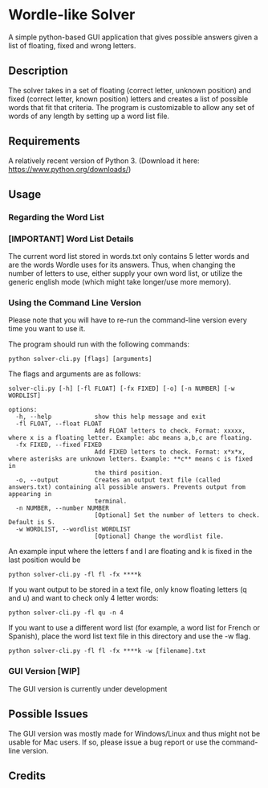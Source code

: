 # Wordle-like Solver
A simple python-based GUI application that gives possible answers given a list of floating, fixed and wrong letters.

## Description
The solver takes in a set of floating (correct letter, unknown position) and fixed (correct letter, known position) letters and creates a list of possible words that fit that criteria. The program is customizable to allow any set of words of any length by setting up a word list file.

## Requirements
A relatively recent version of Python 3. (Download it here: https://www.python.org/downloads/)

## Usage
### Regarding the Word List

### [IMPORTANT] Word List Details
The current word list stored in words.txt only contains 5 letter words and are the words Wordle uses for its answers. Thus, when changing the number of letters to use, either supply your own word list, or utilize the generic english mode (which might take longer/use more memory).
### Using the Command Line Version
Please note that you will have to re-run the command-line version every time you want to use it.

The program should run with the following commands:
```
python solver-cli.py [flags] [arguments]
```
The flags and arguments are as follows:
```
solver-cli.py [-h] [-fl FLOAT] [-fx FIXED] [-o] [-n NUMBER] [-w WORDLIST]

options:
  -h, --help            show this help message and exit
  -fl FLOAT, --float FLOAT
                        Add FLOAT letters to check. Format: xxxxx, where x is a floating letter. Example: abc means a,b,c are floating.      
  -fx FIXED, --fixed FIXED
                        Add FIXED letters to check. Format: x*x*x, where asterisks are unknown letters. Example: **c** means c is fixed in   
                        the third position.
  -o, --output          Creates an output text file (called answers.txt) containing all possible answers. Prevents output from appearing in  
                        terminal.
  -n NUMBER, --number NUMBER
                        [Optional] Set the number of letters to check. Default is 5.
  -w WORDLIST, --wordlist WORDLIST
                        [Optional] Change the wordlist file.

```
An example input where the letters f and l are floating and k is fixed in the last position would be
```
python solver-cli.py -fl fl -fx ****k
```
If you want output to be stored in a text file, only know floating letters (q and u) and want to check only 4 letter words:
```
python solver-cli.py -fl qu -n 4
```
If you want to use a different word list (for example, a word list for French or Spanish), place the word list text file in this directory and use the -w flag.
```
python solver-cli.py -fl fl -fx ****k -w [filename].txt
```
### GUI Version [WIP]
The GUI version is currently under development

## Possible Issues
The GUI version was mostly made for Windows/Linux and thus might not be usable for Mac users. If so, please issue a bug report or use the command-line version.
## Credits
